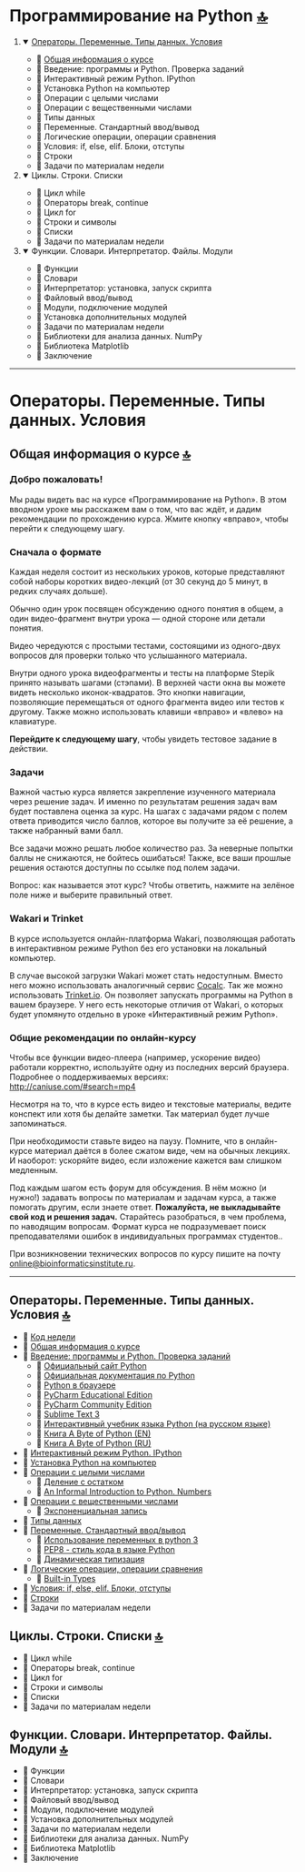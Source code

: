<a id="content"></a>
# Программирование на Python [:top:](https://github.com/pilyay/python-programming-course-by-bioinformatics-institute)

1. [<details open><summary>Операторы. Переменные. Типы данных. Условия</summary>](chapter_1)

	* :green_book: [Общая информация о курсе](#chapter_1.1)
	* :green_book: Введение: программы и Python. Проверка заданий
	* :green_book: Интерактивный режим Python. IPython
	* :green_book: Установка Python на компьютер
	* :green_book: Операции с целыми числами
	* :green_book: Операции с вещественными числами
	* :green_book: Типы данных
	* :green_book: Переменные. Стандартный ввод/вывод
	* :green_book: Логические операции, операции сравнения
	* :green_book: Условия: if, else, elif. Блоки, отступы
	* :green_book: Строки
	* :green_book: Задачи по материалам недели

2. <details open><summary>Циклы. Строки. Списки</summary>

	* :green_book: Цикл while
	* :green_book: Операторы break, continue
	* :green_book: Цикл for
	* :green_book: Строки и символы
	* :green_book: Списки
	* :green_book: Задачи по материалам недели

3. <details open><summary>Функции. Словари. Интерпретатор. Файлы. Модули</summary>

	* :green_book: Функции
	* :green_book: Словари
	* :green_book: Интерпретатор: установка, запуск скрипта
	* :green_book: Файловый ввод/вывод
	* :green_book: Модули, подключение модулей
	* :green_book: Установка дополнительных модулей
	* :green_book: Задачи по материалам недели
	* :green_book: Библиотеки для анализа данных. NumPy
	* :green_book: Библиотека Matplotlib
	* :green_book: Заключение
</details>

---

<a id="chapter_1"></a>
# Операторы. Переменные. Типы данных. Условия
<a id="chapter_1.1"></a>
## Общая информация о курсе [:top:](#content)

### Добро пожаловать!
Мы рады видеть вас на курсе «Программирование на Python». В этом вводном уроке мы расскажем вам о том, что вас ждёт, и дадим рекомендации по прохождению курса. Жмите кнопку «вправо», чтобы перейти к следующему шагу.

### Сначала о формате
Каждая неделя состоит из нескольких уроков, которые представляют собой наборы коротких видео-лекций (от 30 секунд до 5 минут, в редких случаях дольше).

Обычно один урок посвящен обсуждению одного понятия в общем, а один видео-фрагмент внутри урока — одной стороне или детали понятия.

Видео чередуются с простыми тестами, состоящими из одного-двух вопросов для проверки только что услышанного материала.

Внутри одного урока видеофрагменты и тесты на платформе Stepik принято называть шагами (стэпами). В верхней части окна вы можете видеть несколько иконок-квадратов. Это кнопки навигации, позволяющие перемещаться от одного фрагмента видео или тестов к другому. Также можно использовать клавиши «вправо» и «влево» на клавиатуре.

**Перейдите к следующему шагу**, чтобы увидеть тестовое задание в действии.

### Задачи
Важной частью курса является закрепление изученного материала через решение задач. И именно по результатам решения задач вам будет поставлена оценка за курс. На шагах с задачами рядом с полем ответа приводится число баллов, которое вы получите за её решение, а также набранный вами балл.

Все задачи можно решать любое количество раз. За неверные попытки баллы не снижаются, не бойтесь ошибаться! Также, все ваши прошлые решения остаются доступны по ссылке под полем задачи.

Вопрос: как называется этот курс? Чтобы ответить, нажмите на зелёное поле ниже и выберите правильный ответ.

### Wakari и Trinket
В курсе используется онлайн-платформа Wakari, позволяющая работать в интерактивном режиме Python без его установки на локальный компьютер.


В случае высокой загрузки Wakari может стать недоступным. Вместо него можно использовать аналогичный сервис [Сocalc](https://cocalc.com). Так же можно использовать [Trinket.io](https://trinket.io/python/41462f0f16). Он позволяет запускать программы на Python в вашем браузере. У него есть некоторые отличия от Wakari, о которых будет упомянуто отдельно в уроке «Интерактивный режим Python».

### Общие рекомендации по онлайн-курсу
Чтобы все функции видео-плеера (например, ускорение видео) работали корректно, используйте одну из последних версий браузера. Подробнее о поддерживаемых версиях: <http://caniuse.com/#search=mp4>

Несмотря на то, что в курсе есть видео и текстовые материалы, ведите конспект или хотя бы делайте заметки. Так материал будет лучше запоминаться.

При необходимости ставьте видео на паузу. Помните, что в онлайн-курсе материал даётся в более сжатом виде, чем на обычных лекциях. И наоборот: ускоряйте видео, если изложение кажется вам слишком медленным.

Под каждым шагом есть форум для обсуждения. В нём можно (и нужно!) задавать вопросы по материалам и задачам курса, а также помогать другим, если знаете ответ. **Пожалуйста, не выкладывайте свой код и решения задач.** Старайтесь разобраться, в чем проблема, по наводящим вопросам. Формат курса не подразумевает поиск преподавателями ошибок в индивидуальных программах студентов..

При возникновении технических вопросов по курсу пишите на почту online@bioinformaticsinstitute.ru. 



---
<a id="chapter_1"></a>
## Операторы. Переменные. Типы данных. Условия [:top:](#content)
* :green_book: [Код недели](https://onedrive.live.com/?authkey=%21AGzgO67ZttTN6do&cid=334D0964A644C8BA&id=334D0964A644C8BA%211135171&parId=334D0964A644C8BA%211135161&o=OneUp)
* :green_book: [Общая информация о курсе](https://onedrive.live.com/?cid=334D0964A644C8BA&id=334D0964A644C8BA%211135198&parId=334D0964A644C8BA%211135161&o=OneUp)
* :green_book: [Введение: программы и Python. Проверка заданий](https://onedrive.live.com/?cid=334D0964A644C8BA&id=334D0964A644C8BA%211135206&parId=334D0964A644C8BA%211135161&o=OneUp)
	* :blue_book: [Официальный сайт Python](https://www.python.org/)
	* :blue_book: [Официальная документация по Python](https://docs.python.org/3/)
	* :blue_book: [Python в браузере](https://trinket.io/python/41462f0f16)
	* :blue_book: [PyCharm Educational Edition](https://www.jetbrains.com/pycharm-educational/)
	* :blue_book: [PyCharm Community Edition](https://www.jetbrains.com/pycharm/)
	* :blue_book: [Sublime Text 3](http://www.sublimetext.com/3)
	* :blue_book: [Интерактивный учебник языка Python (на русском языке)](http://pythontutor.ru/)
	* :blue_book: [Книга A Byte of Python (EN)](http://www.swaroopch.com/notes/python/)
	* :blue_book: [Книга A Byte of Python (RU)](http://wombat.org.ua/AByteOfPython/)
* :green_book: [Интерактивный режим Python. IPython](https://onedrive.live.com/?cid=334D0964A644C8BA&id=334D0964A644C8BA%211135210&parId=334D0964A644C8BA%211135161&o=OneUp)
* :green_book: [Установка Python на компьютер](https://onedrive.live.com/?cid=334D0964A644C8BA&id=334D0964A644C8BA%211135215&parId=334D0964A644C8BA%211135161&o=OneUp)
* :green_book: [Операции с целыми числами](https://onedrive.live.com/?cid=334D0964A644C8BA&id=334D0964A644C8BA%211135216&parId=334D0964A644C8BA%211135161&o=OneUp)
	* :blue_book: [Деление с остатком](https://ru.wikipedia.org/wiki/Деление_с_остатком)
	* :blue_book: [An Informal Introduction to Python. Numbers](https://docs.python.org/3/tutorial/introduction.html#numbers)
* :green_book: [Операции с вещественными числами](https://onedrive.live.com/?cid=334D0964A644C8BA&id=334D0964A644C8BA%211135222&parId=334D0964A644C8BA%211135161&o=OneUp)
	* :blue_book: [Экспоненциальная запись](https://ru.wikipedia.org/wiki/Экспоненциальная_запись#.D0.9A.D0.BE.D0.BC.D0.BF.D1.8C.D1.8E.D1.82.D0.B5.D1.80.D0.BD.D1.8B.D0.B9_.D1.81.D0.BF.D0.BE.D1.81.D0.BE.D0.B1_.D1.8D.D0.BA.D1.81.D0.BF.D0.BE.D0.BD.D0.B5.D0.BD.D1.86.D0.B8.D0.B0.D0.BB.D1.8C.D0.BD.D0.BE.D0.B9_.D0.B7.D0.B0.D0.BF.D0.B8.D1.81.D0.B8)
* :green_book: [Типы данных](https://onedrive.live.com/?cid=334D0964A644C8BA&id=334D0964A644C8BA%211135224&parId=334D0964A644C8BA%211135161&o=OneUp)
* :green_book: [Переменные. Стандартный ввод/вывод](https://onedrive.live.com/?cid=334D0964A644C8BA&id=334D0964A644C8BA%211135227&parId=334D0964A644C8BA%211135161&o=OneUp)
	* :blue_book: [Использование переменных в python 3](https://www.8host.com/blog/ispolzovanie-peremennyx-v-python-3/) 
	* :blue_book: [PEP8 - стиль кода в языке Python](https://pep8.ru/doc/pep8/)
	* :blue_book: [Динамическая типизация](https://ru.wikipedia.org/wiki/Динамическая_типизация)
* :green_book: [Логические операции, операции сравнения](https://onedrive.live.com/?cid=334D0964A644C8BA&id=334D0964A644C8BA%211135228&parId=334D0964A644C8BA%211135161&o=OneUp)
	* :blue_book: [Built-in Types](https://docs.python.org/3/library/stdtypes.html)
* :green_book: [Условия: if, else, elif. Блоки, отступы](https://onedrive.live.com/?cid=334D0964A644C8BA&id=334D0964A644C8BA%211135233&parId=334D0964A644C8BA%211135161&o=OneUp)
* :green_book: [Строки](https://onedrive.live.com/?cid=334D0964A644C8BA&id=334D0964A644C8BA%211135235&parId=334D0964A644C8BA%211135161&o=OneUp)
* :green_book: Задачи по материалам недели

<a id="chapter_2"></a>
## Циклы. Строки. Списки [:top:](#content)
* :green_book: Цикл while
* :green_book: Операторы break, continue
* :green_book: Цикл for
* :green_book: Строки и символы
* :green_book: Списки
* :green_book: Задачи по материалам недели

<a id="chapter_3"></a>
## Функции. Словари. Интерпретатор. Файлы. Модули [:top:](#content)
* :green_book: Функции
* :green_book: Словари
* :green_book: Интерпретатор: установка, запуск скрипта
* :green_book: Файловый ввод/вывод
* :green_book: Модули, подключение модулей
* :green_book: Установка дополнительных модулей
* :green_book: Задачи по материалам недели
* :green_book: Библиотеки для анализа данных. NumPy
* :green_book: Библиотека Matplotlib
* :green_book: Заключение
